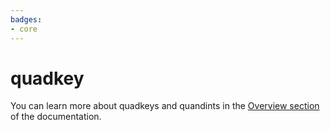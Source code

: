 ```yaml
---
badges:
- core
---
```

# quadkey

You can learn more about quadkeys and quandints in the [Overview section](/spatial-extension-sf/overview/spatial-indexes/#quadkey) of the documentation.
